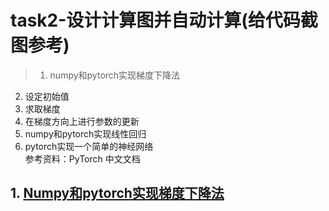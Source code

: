 # task2-设计计算图并自动计算(给代码截图参考)

>1. numpy和pytorch实现梯度下降法
2. 设定初始值
3. 求取梯度
4. 在梯度方向上进行参数的更新
5. numpy和pytorch实现线性回归
6. pytorch实现一个简单的神经网络  
参考资料：PyTorch 中文文档

## 1. [Numpy和pytorch实现梯度下降法]()




